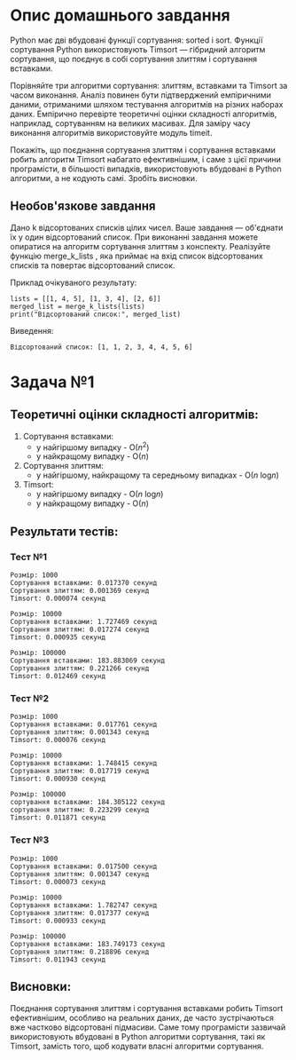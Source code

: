 # Опис домашнього завдання

Python має дві вбудовані функції сортування: sorted і sort. Функції сортування Python використовують Timsort — гібридний алгоритм сортування, що поєднує в собі сортування злиттям і сортування вставками.

Порівняйте три алгоритми сортування: злиттям, вставками та Timsort за часом виконання. Аналіз повинен бути підтверджений емпіричними даними, отриманими шляхом тестування алгоритмів на різних наборах даних. Емпірично перевірте теоретичні оцінки складності алгоритмів, наприклад, сортуванням на великих масивах. Для заміру часу виконання алгоритмів використовуйте модуль timeit.

Покажіть, що поєднання сортування злиттям і сортування вставками робить алгоритм Timsort набагато ефективнішим, і саме з цієї причини програмісти, в більшості випадків, використовують вбудовані в Python алгоритми, а не кодують самі. Зробіть висновки.

## Необов'язкове завдання

Дано k відсортованих списків цілих чисел. Ваше завдання — об'єднати їх у один відсортований список. При виконанні завдання можете опиратися на алгоритм сортування злиттям з конспекту. Реалізуйте функцію merge_k_lists , яка приймає на вхід список відсортованих списків та повертає відсортований список.

Приклад очікуваного результату:
```
lists = [[1, 4, 5], [1, 3, 4], [2, 6]]
merged_list = merge_k_lists(lists)
print("Відсортований список:", merged_list)
```

Виведення:
```
Відсортований список: [1, 1, 2, 3, 4, 4, 5, 6]
```
# Задача №1
## Теоретичні оцінки складності алгоритмів:
1. Сортування вставками:
    * у найгіршому випадку - O(*n*<sup>2</sup>)
    * у найкращому випадку - O(*n*)
2. Сортування злиттям: 
   * у найгіршому, найкращому та середньому випадках - O(*n* log*n*)
3. Timsort:
    * у найгіршому випадку - O(*n* log*n*)
    * у найкращому випадку - O(*n*)

## Результати тестів:

### Тест №1
```
Розмір: 1000
Сортування вставками: 0.017370 секунд
Сортування злиттям: 0.001369 секунд
Timsort: 0.000074 секунд

Розмір: 10000
Сортування вставками: 1.727469 секунд
Сортування злиттям: 0.017274 секунд
Timsort: 0.000935 секунд

Розмір: 100000
Сортування вставками: 183.883069 секунд
Сортування злиттям: 0.221266 секунд
Timsort: 0.012469 секунд
```

### Тест №2
```
Розмір: 1000
Сортування вставками: 0.017761 секунд
Сортування злиттям: 0.001343 секунд
Timsort: 0.000076 секунд

Розмір: 10000
Сортування вставками: 1.748415 секунд
Сортування злиттям: 0.017719 секунд
Timsort: 0.000930 секунд

Розмір: 100000
сортування вставками: 184.305122 секунд
сортування злиттям: 0.223299 секунд
Timsort: 0.011871 секунд
```

### Тест №3
```
Розмір: 1000
Сортування вставками: 0.017500 секунд
Сортування злиттям: 0.001347 секунд
Timsort: 0.000073 секунд

Розмір: 10000
Сортування вставками: 1.782747 секунд
Сортування злиттям: 0.017377 секунд
Timsort: 0.000933 секунд

Розмір: 100000
Сортування вставками: 183.749173 секунд
Сортування злиттям: 0.218896 секунд
Timsort: 0.011943 секунд
```

## Висновки:
Поєднання сортування злиттям і сортування вставками робить Timsort ефективнішим, особливо на реальних даних, де часто зустрічаються вже частково відсортовані підмасиви. Саме тому програмісти зазвичай використовують вбудовані в Python алгоритми сортування, такі як Timsort, замість того, щоб кодувати власні алгоритми сортування.


